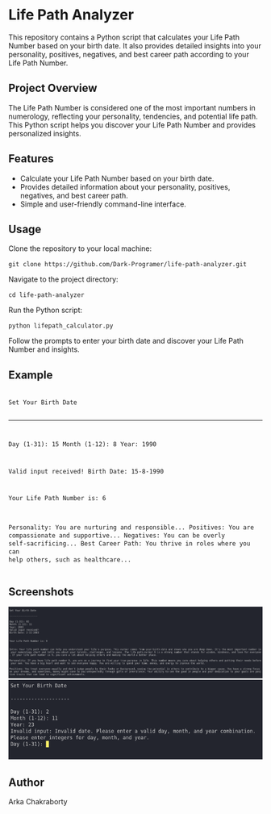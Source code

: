 <h1>Life Path Analyzer</h1>
    <p>This repository contains a Python script that calculates your Life Path Number based on your birth date. It also provides detailed insights into your personality, positives, negatives, and best career path according to your Life Path Number.</p>

<h2>Project Overview</h2>
    <p>The Life Path Number is considered one of the most important numbers in numerology, reflecting your personality, tendencies, and potential life path. This Python script helps you discover your Life Path Number and provides personalized insights.</p>

<h2>Features</h2>
    <ul>
        <li>Calculate your Life Path Number based on your birth date.</li>
        <li>Provides detailed information about your personality, positives, negatives, and best career path.</li>
        <li>Simple and user-friendly command-line interface.</li>
    </ul>

<h2>Usage</h2>
    <p>Clone the repository to your local machine:</p>
    <pre><code>git clone https://github.com/Dark-Programer/life-path-analyzer.git</code></pre>
    <p>Navigate to the project directory:</p>
    <pre><code>cd life-path-analyzer</code></pre>
    <p>Run the Python script:</p>
    <pre><code>python lifepath_calculator.py</code></pre>
    <p>Follow the prompts to enter your birth date and discover your Life Path Number and insights.</p>

<h2>Example</h2>
    <pre><code>
Set Your Birth Date

--------------------

Day (1-31): 15
Month (1-12): 8
Year: 1990

Valid input received!
Birth Date: 15-8-1990

Your Life Path Number is: 6

Personality: You are nurturing and responsible...
Positives: You are compassionate and supportive...
Negatives: You can be overly self-sacrificing...
Best Career Path: You thrive in roles where you can help others, such as healthcare...
    </code></pre>

<h2>Screenshots</h2>
    <img src="image.png" alt="Screenshot 1">
    <img src="image1.png" alt="Screenshot 1">

<h2>Author</h2>
    <p>Arka Chakraborty</p>